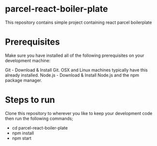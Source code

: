 # parcel-react-boiler-plate
This repository contains simple project containing react parcel boilerplate 

# Prerequisites

Make sure you have installed all of the following prerequisites on your development machine:

Git - Download & Install Git. OSX and Linux machines typically have this already installed.
Node.js - Download & Install Node.js and the npm package manager.

# Steps to run

Clone this repository to wherever you like to keep your development code then run the following commands;

* cd parcel-react-boiler-plate
* npm install
* npm start



